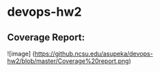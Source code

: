 # devops-hw2

## Coverage Report:

![image] (https://github.ncsu.edu/asupeka/devops-hw2/blob/master/Coverage%20report.png)
